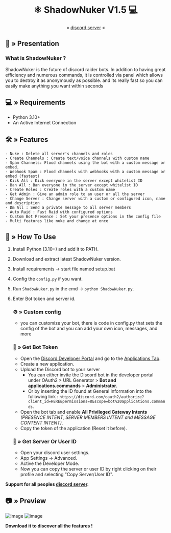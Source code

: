 <div align="center">

# ⚛️ ShadowNuker V1.5 💻
  » [discord server](https://discord.gg/2S5hRh9xGb) «
</div>

## <a id="Presentation"></a>🤖 » Presentation
### What is ShadowNuker ? 
ShadowNuker is the future of discord raider bots. In addition to having great efficiency and numerous commands, it is controlled via panel which allows you to destroy it as anonymously as possible. and its really fast so you can easily make anything you want within seconds

## <a id="Requirements"></a>💻 » Requirements
- Python 3.10+
- An Active Internet Connection

## <a id="Features"></a>🛠 » Features
```
- Nuke : Delete all server's channels and roles
- Create Channels : Create text/voice channels with custom name
- Spam Channels: Flood channels using the bot with a custom message or embed.
- Webhook Spam : Flood channels with webhooks with a custom message or embed (fastest)
- Kick All : Kick everyone in the server except whitelist ID
- Ban All : Ban everyone in the server except whitelist ID
- Create Roles : Create roles with a custom name
- Get Admin : Give an admin role to an user or all the server
- Change Server : Change server with a custom or configured icon, name and description
- Dm All : Send a private message to all server members
- Auto Raid : Fast Raid with configured options
- Custom Bot Presence : Set your presence options in the config file
- Multi features like nuke and change at once
```

## <a id="How To Use"></a>📜 » How To Use
1. Install Python (3.10+) and add it to PATH.
2. Download and extract latest ShadowNuker version.
3. Install requirements → start file named setup.bat
4. Config the `config.py` if you want.
5. Run `ShadowNuker.py` in the cmd → `python ShadowNuker.py`.
6. Enter Bot token and server id.
   ### ⚙️ » Custom config
   - you can customize your bot, there is code in config.py that sets the config of the bot and you can add your own icon, messages, and more
   ### 🤖 » Get Bot Token
   - Open the [Discord Developer Portal](https://discord.com/developers/) and go to the [Applications Tab](https://discord.com/developers/applications).
   - Create a new application.
   - Upload the Discord bot to your server
      - You can either invite the Discord bot in the developer portal under OAuth2 > URL Generator > **Bot and applications.commands** > **Administrator**.
      - Or by inserting the ID found at General Information into the following link : `https://discord.com/oauth2/authorize?client_id=HERE&permissions=8&scope=bot%20applications.commands`.
   - Open the bot tab and enable **All Privileged Gateway Intents** *(PRESENCE INTENT, SERVER MEMBERS INTENT and MESSAGE CONTENT INTENT)*.
   - Copy the token of the application (Reset it before).
     
   ### 🪪 »  Get Server Or User ID
   - Open your discord user settings.
   - App Settings → Advanced.
   - Active the Developer Mode.
   - Now you can copy the server or user ID by right clicking on their profile and selecting "Copy Server/User ID".

**Support for all peoples [discord server](https://discord.gg/2S5hRh9xGb).**

## <a id="Preview"></a>📷 » Preview 
![image](https://i.ibb.co/990JnFY/Sn-mek-obrazovky-3.png)
![image](https://i.ibb.co/JBGHRGt/Sn-mek-obrazovky-5.png)

**Download it to discover all the features !** 

